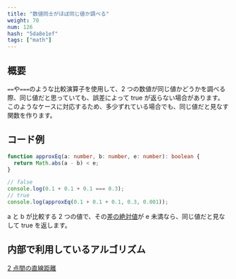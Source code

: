 ```yaml
---
title: "数値同士がほぼ同じ値か調べる"
weight: 70
num: 126
hash: "5da8e1ef"
tags: ["math"]
---
```


## 概要

`==`や`===`のような比較演算子を使用して、2 つの数値が同じ値かどうかを調べる際、同じ値だと思っていても、誤差によって true が返らない場合があります。  
このようなケースに対応するため、多少ずれている場合でも、同じ値だと見なす関数を作ります。

## コード例

```typescript
function approxEq(a: number, b: number, e: number): boolean {
  return Math.abs(a - b) < e;
}
```

```typescript
// false
console.log(0.1 + 0.1 + 0.1 === 0.3);
// true
console.log(approxEq(0.1 + 0.1 + 0.1, 0.3, 0.001));
```

a と b が比較する 2 つの値で、その[差の絶対値](/b98d6da4)が e 未満なら、同じ値だと見なして true を返します。

## 内部で利用しているアルゴリズム

[2 点間の直線距離](/b98d6da4)
